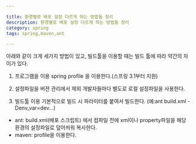 ```yaml
---

title: 환경별로 배포 설정 다르게 하는 방법들 정리
description: 환경별로 배포 설정 다르게 하는 방법들 정리
category: spring
tags: spring,maven,ant

---
```


아래와 같이 크게 세가지 방법이 있고, 빌드툴을 이용할 때는 빌드 툴에 따라 약간의 차이가 있다.

1. 프로그램을 이용
 spring profile 을 이용한다.(스프링 3.1부터 지원)  

2. 설정파일을 버젼 관리에서 제외
 개발자들마다 별도로 로컬 설정파일을 사용한다.  

3. 빌드툴 이용
기본적으로 빌드 시 파라미터를 붙여서 빌드한다. (예:ant build.xml -Denv_var=dev...)
  - ant: build.xml(배포 스크립트) 에서 컴파일 전에 xml이나 property파일을 해당 환경의 설정파일로 덮어씌워 복사한다.
  - maven: profile을 이용한다.
